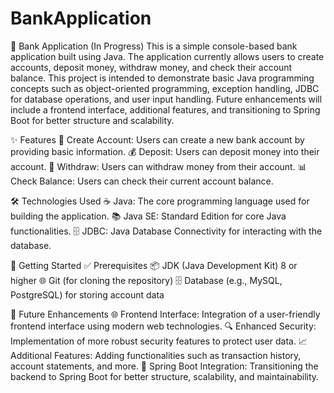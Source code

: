 # BankApplication
🏦 Bank Application (In Progress)
This is a simple console-based bank application built using Java. The application currently allows users to create accounts, deposit money, withdraw money, and check their account balance. This project is intended to demonstrate basic Java programming concepts such as object-oriented programming, exception handling, JDBC for database operations, and user input handling. Future enhancements will include a frontend interface, additional features, and transitioning to Spring Boot for better structure and scalability.

✨ Features
🔐 Create Account: Users can create a new bank account by providing basic information.
💰 Deposit: Users can deposit money into their account.
💸 Withdraw: Users can withdraw money from their account.
📊 Check Balance: Users can check their current account balance.

🛠️ Technologies Used
☕ Java: The core programming language used for building the application.
📚 Java SE: Standard Edition for core Java functionalities.
🗄️ JDBC: Java Database Connectivity for interacting with the database.

🚀 Getting Started
✅ Prerequisites
📦 JDK (Java Development Kit) 8 or higher
🌐 Git (for cloning the repository)
🗄️ Database (e.g., MySQL, PostgreSQL) for storing account data

🌱 Future Enhancements
🌐 Frontend Interface: Integration of a user-friendly frontend interface using modern web technologies.
🔍 Enhanced Security: Implementation of more robust security features to protect user data.
📈 Additional Features: Adding functionalities such as transaction history, account statements, and more.
🌟 Spring Boot Integration: Transitioning the backend to Spring Boot for better structure, scalability, and maintainability.
